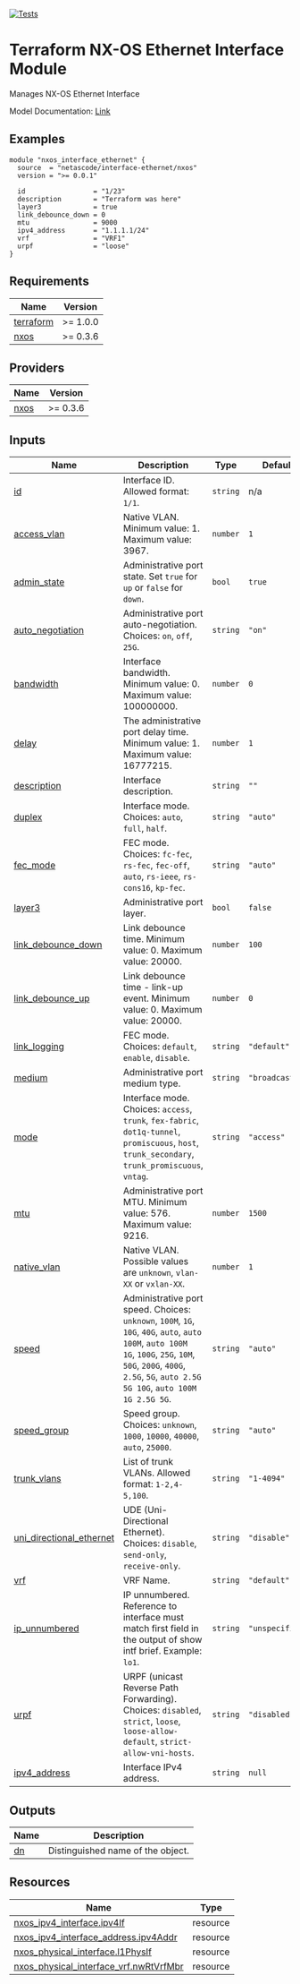 <!-- BEGIN_TF_DOCS -->
[![Tests](https://github.com/netascode/terraform-nxos-interface-ethernet/actions/workflows/test.yml/badge.svg)](https://github.com/netascode/terraform-nxos-interface-ethernet/actions/workflows/test.yml)

# Terraform NX-OS Ethernet Interface Module

Manages NX-OS Ethernet Interface

Model Documentation: [Link](https://developer.cisco.com/docs/cisco-nexus-3000-and-9000-series-nx-api-rest-sdk-user-guide-and-api-reference-release-9-3x/#!configuring-an-ethernet-interface)

## Examples

```hcl
module "nxos_interface_ethernet" {
  source  = "netascode/interface-ethernet/nxos"
  version = ">= 0.0.1"

  id                 = "1/23"
  description        = "Terraform was here"
  layer3             = true
  link_debounce_down = 0
  mtu                = 9000
  ipv4_address       = "1.1.1.1/24"
  vrf                = "VRF1"
  urpf               = "loose"
}
```

## Requirements

| Name | Version |
|------|---------|
| <a name="requirement_terraform"></a> [terraform](#requirement\_terraform) | >= 1.0.0 |
| <a name="requirement_nxos"></a> [nxos](#requirement\_nxos) | >= 0.3.6 |

## Providers

| Name | Version |
|------|---------|
| <a name="provider_nxos"></a> [nxos](#provider\_nxos) | >= 0.3.6 |

## Inputs

| Name | Description | Type | Default | Required |
|------|-------------|------|---------|:--------:|
| <a name="input_id"></a> [id](#input\_id) | Interface ID. Allowed format: `1/1`. | `string` | n/a | yes |
| <a name="input_access_vlan"></a> [access\_vlan](#input\_access\_vlan) | Native VLAN. Minimum value: 1. Maximum value: 3967. | `number` | `1` | no |
| <a name="input_admin_state"></a> [admin\_state](#input\_admin\_state) | Administrative port state. Set `true` for `up` or `false` for `down`. | `bool` | `true` | no |
| <a name="input_auto_negotiation"></a> [auto\_negotiation](#input\_auto\_negotiation) | Administrative port auto-negotiation. Choices: `on`, `off`, `25G`. | `string` | `"on"` | no |
| <a name="input_bandwidth"></a> [bandwidth](#input\_bandwidth) | Interface bandwidth. Minimum value: 0. Maximum value: 100000000. | `number` | `0` | no |
| <a name="input_delay"></a> [delay](#input\_delay) | The administrative port delay time. Minimum value: 1. Maximum value: 16777215. | `number` | `1` | no |
| <a name="input_description"></a> [description](#input\_description) | Interface description. | `string` | `""` | no |
| <a name="input_duplex"></a> [duplex](#input\_duplex) | Interface mode. Choices: `auto`, `full`, `half`. | `string` | `"auto"` | no |
| <a name="input_fec_mode"></a> [fec\_mode](#input\_fec\_mode) | FEC mode. Choices: `fc-fec`, `rs-fec`, `fec-off`, `auto`, `rs-ieee`, `rs-cons16`, `kp-fec`. | `string` | `"auto"` | no |
| <a name="input_layer3"></a> [layer3](#input\_layer3) | Administrative port layer. | `bool` | `false` | no |
| <a name="input_link_debounce_down"></a> [link\_debounce\_down](#input\_link\_debounce\_down) | Link debounce time. Minimum value: 0. Maximum value: 20000. | `number` | `100` | no |
| <a name="input_link_debounce_up"></a> [link\_debounce\_up](#input\_link\_debounce\_up) | Link debounce time - link-up event. Minimum value: 0. Maximum value: 20000. | `number` | `0` | no |
| <a name="input_link_logging"></a> [link\_logging](#input\_link\_logging) | FEC mode. Choices: `default`, `enable`, `disable`. | `string` | `"default"` | no |
| <a name="input_medium"></a> [medium](#input\_medium) | Administrative port medium type. | `string` | `"broadcast"` | no |
| <a name="input_mode"></a> [mode](#input\_mode) | Interface mode. Choices: `access`, `trunk`, `fex-fabric`, `dot1q-tunnel`, `promiscuous`, `host`, `trunk_secondary`, `trunk_promiscuous`, `vntag`. | `string` | `"access"` | no |
| <a name="input_mtu"></a> [mtu](#input\_mtu) | Administrative port MTU. Minimum value: 576. Maximum value: 9216. | `number` | `1500` | no |
| <a name="input_native_vlan"></a> [native\_vlan](#input\_native\_vlan) | Native VLAN. Possible values are `unknown`, `vlan-XX` or `vxlan-XX`. | `number` | `1` | no |
| <a name="input_speed"></a> [speed](#input\_speed) | Administrative port speed. Choices: `unknown`, `100M`, `1G`, `10G`, `40G`, `auto`, `auto 100M`, `auto 100M 1G`, `100G`, `25G`, `10M`, `50G`, `200G`, `400G`, `2.5G`, `5G`, `auto 2.5G 5G 10G`, `auto 100M 1G 2.5G 5G`. | `string` | `"auto"` | no |
| <a name="input_speed_group"></a> [speed\_group](#input\_speed\_group) | Speed group. Choices: `unknown`, `1000`, `10000`, `40000`, `auto`, `25000`. | `string` | `"auto"` | no |
| <a name="input_trunk_vlans"></a> [trunk\_vlans](#input\_trunk\_vlans) | List of trunk VLANs. Allowed format: `1-2,4-5,100`. | `string` | `"1-4094"` | no |
| <a name="input_uni_directional_ethernet"></a> [uni\_directional\_ethernet](#input\_uni\_directional\_ethernet) | UDE (Uni-Directional Ethernet). Choices: `disable`, `send-only`, `receive-only`. | `string` | `"disable"` | no |
| <a name="input_vrf"></a> [vrf](#input\_vrf) | VRF Name. | `string` | `"default"` | no |
| <a name="input_ip_unnumbered"></a> [ip\_unnumbered](#input\_ip\_unnumbered) | IP unnumbered. Reference to interface must match first field in the output of show intf brief. Example: `lo1`. | `string` | `"unspecified"` | no |
| <a name="input_urpf"></a> [urpf](#input\_urpf) | URPF (unicast Reverse Path Forwarding). Choices: `disabled`, `strict`, `loose`, `loose-allow-default`, `strict-allow-vni-hosts`. | `string` | `"disabled"` | no |
| <a name="input_ipv4_address"></a> [ipv4\_address](#input\_ipv4\_address) | Interface IPv4 address. | `string` | `null` | no |

## Outputs

| Name | Description |
|------|-------------|
| <a name="output_dn"></a> [dn](#output\_dn) | Distinguished name of the object. |

## Resources

| Name | Type |
|------|------|
| [nxos_ipv4_interface.ipv4If](https://registry.terraform.io/providers/netascode/nxos/latest/docs/resources/ipv4_interface) | resource |
| [nxos_ipv4_interface_address.ipv4Addr](https://registry.terraform.io/providers/netascode/nxos/latest/docs/resources/ipv4_interface_address) | resource |
| [nxos_physical_interface.l1PhysIf](https://registry.terraform.io/providers/netascode/nxos/latest/docs/resources/physical_interface) | resource |
| [nxos_physical_interface_vrf.nwRtVrfMbr](https://registry.terraform.io/providers/netascode/nxos/latest/docs/resources/physical_interface_vrf) | resource |
<!-- END_TF_DOCS -->
